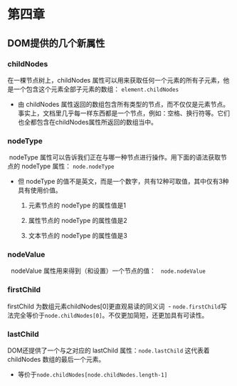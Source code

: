 # 第四章

## DOM提供的几个新属性

### childNodes

  在一棵节点树上，childNodes 属性可以用来获取任何一个元素的所有子元素，他是一个包含这个元素全部子元素的数组：
  <code>element.childNodes</code>
  - 由 childNodes 属性返回的数组包含所有类型的节点，而不仅仅是元素节点。事实上，文档里几乎每一样东西都是一个节点，例如：空格、换行符等。它们也全都包含在childNodes属性所返回的数组当中。

### nodeType

  nodeType 属性可以告诉我们正在与哪一种节点进行操作。用下面的语法获取节点的 nodeType 属性：
  <code>node.nodeType</code>
  - 但 nodeType 的值不是英文，而是一个数字，共有12种可取值，其中仅有3种具有使用价值。

    1.  元素节点的 nodeType 的属性值是1
  
    2.  属性节点的 nodeType 的属性值是2
  
    3.  文本节点的 nodeType 的属性值是3

### nodeValue

   nodeValue 属性用来得到（和设置）一个节点的值：
   <code>node.nodeValue</code>

### firstChild

  firstChild 为数组元素childNodes[0]更直观易读的同义词
  - <code>node.firstChild</code>写法完全等价于<code>node.childNodes[0]</code>。不仅更加简短，还更加具有可读性。

### lastChild

  DOM还提供了一个与之对应的 lastChild 属性：<code>node.lastChild</code> 这代表着 childNodes 数组的最后一个元素。
  - 等价于<code>node.childNodes[node.childNodes.length-1]</code>
  
